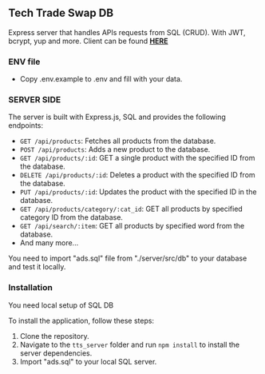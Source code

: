 ## Tech Trade Swap DB

Express server that handles APIs requests from SQL (CRUD). With JWT, bcrypt, yup and more. Client can be found **[HERE](https://github.com/dkumza/tts_client)**

### ENV file

-  Copy .env.example to .env and fill with your data.

### SERVER SIDE

The server is built with Express.js, SQL and provides the following endpoints:

-  `GET /api/products`: Fetches all products from the database.
-  `POST /api/products`: Adds a new product to the database.
-  `GET /api/products/:id`: GET a single product with the specified ID from the database.
-  `DELETE /api/products/:id`: Deletes a product with the specified ID from the database.
-  `PUT /api/products/:id`: Updates the product with the specified ID in the database.
-  `GET /api/products/category/:cat_id`: GET all products by specified category ID from the database.
-  `GET /api/search/:item`: GET all products by specified word from the database.
-  And many more...

You need to import "ads.sql" file from "./server/src/db" to your database and test it locally.

### Installation

You need local setup of SQL DB <br>

To install the application, follow these steps:

1. Clone the repository.
2. Navigate to the `tts_server` folder and run `npm install` to install the server dependencies.
3. Import "ads.sql" to your local SQL server.
